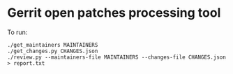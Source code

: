 # Gerrit open patches processing tool

To run:

```
./get_maintainers MAINTAINERS
./get_changes.py CHANGES.json
./review.py --maintainers-file MAINTAINERS --changes-file CHANGES.json > report.txt

```
